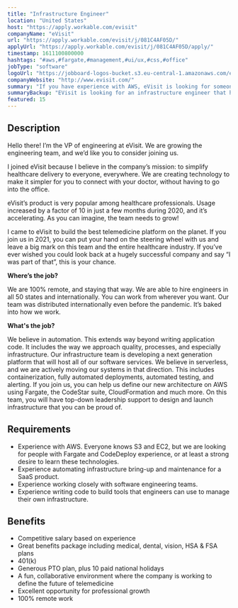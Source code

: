```yaml
---
title: "Infrastructure Engineer"
location: "United States"
host: "https://apply.workable.com/evisit"
companyName: "eVisit"
url: "https://apply.workable.com/evisit/j/081C4AF05D/"
applyUrl: "https://apply.workable.com/evisit/j/081C4AF05D/apply/"
timestamp: 1611100800000
hashtags: "#aws,#fargate,#management,#ui/ux,#css,#office"
jobType: "software"
logoUrl: "https://jobboard-logos-bucket.s3.eu-central-1.amazonaws.com/evisit"
companyWebsite: "http://www.evisit.com/"
summary: "If you have experience with AWS, eVisit is looking for someone with your knowledge."
summaryBackup: "EVisit is looking for an infrastructure engineer that has experience in: #aws, #css, #ui/ux."
featured: 15
---
```


## Description

Hello there! I’m the VP of engineering at eVisit. We are growing the engineering team, and we’d like you to consider joining us.

I joined eVisit because I believe in the company’s mission: to simplify healthcare delivery to everyone, everywhere. We are creating technology to make it simpler for you to connect with your doctor, without having to go into the office.

eVisit’s product is very popular among healthcare professionals. Usage increased by a factor of 10 in just a few months during 2020, and it’s accelerating. As you can imagine, the team needs to grow!

I came to eVisit to build the best telemedicine platform on the planet. If you join us in 2021, you can put your hand on the steering wheel with us and leave a big mark on this team and the entire healthcare industry. If you’ve ever wished you could look back at a hugely successful company and say “I was part of that”, this is your chance.

**Where’s the job?**

We are 100% remote, and staying that way. We are able to hire engineers in all 50 states and internationally. You can work from wherever you want. Our team was distributed internationally even before the pandemic. It’s baked into how we work.

**What's the job?**

We believe in automation. This extends way beyond writing application code. It includes the way we approach quality, processes, and especially infrastructure. Our infrastructure team is developing a next generation platform that will host all of our software services. We believe in serverless, and we are actively moving our systems in that direction. This includes containerization, fully automated deployments, automated testing, and alerting. If you join us, you can help us define our new architecture on AWS using Fargate, the CodeStar suite, CloudFormation and much more. On this team, you will have top-down leadership support to design and launch infrastructure that you can be proud of.

## Requirements

*   Experience with AWS. Everyone knows S3 and EC2, but we are looking for people with Fargate and CodeDeploy experience, or at least a strong desire to learn these technologies.
*   Experience automating infrastructure bring-up and maintenance for a SaaS product.
*   Experience working closely with software engineering teams.
*   Experience writing code to build tools that engineers can use to manage their own infrastructure.

## Benefits

*   Competitive salary based on experience
*   Great benefits package including medical, dental, vision, HSA & FSA plans
*   401(k)
*   Generous PTO plan, plus 10 paid national holidays
*   A fun, collaborative environment where the company is working to define the future of telemedicine
*   Excellent opportunity for professional growth
*   100% remote work
